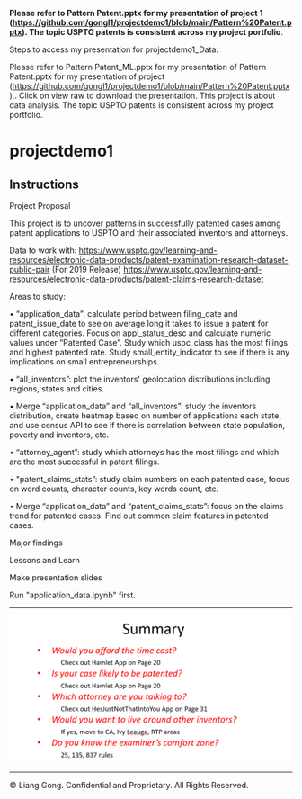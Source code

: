 **Please refer to Pattern Patent.pptx for my presentation of project 1 (https://github.com/gongl1/projectdemo1/blob/main/Pattern%20Patent.pptx). The topic USPTO patents is consistent across my project portfolio**.

Steps to access my presentation for projectdemo1_Data:

Please refer to Pattern Patent_ML.pptx for my presentation of Pattern Patent.pptx for my presentation of project (https://github.com/gongl1/projectdemo1/blob/main/Pattern%20Patent.pptx)..
Click on view raw to download the presentation.
This project is about data analysis. The topic USPTO patents is consistent across my project portfolio.

# projectdemo1

## Instructions

Project Proposal

This project is to uncover patterns in successfully patented cases among patent applications to USPTO and their associated inventors and attorneys. 

Data to work with: 
https://www.uspto.gov/learning-and-resources/electronic-data-products/patent-examination-research-dataset-public-pair (For 2019 Release)
https://www.uspto.gov/learning-and-resources/electronic-data-products/patent-claims-research-dataset

Areas to study: 

•	“application_data”: calculate period between filing_date and patent_issue_date to see on average long it takes to issue a patent for different categories. 
        Focus on appl_status_desc and calculate numeric values under “Patented Case”. Study which uspc_class has the most filings and highest patented rate. 
        Study small_entity_indicator to see if there is any implications on small entrepreneurships. 
        
•	“all_inventors”: plot the inventors' geolocation distributions including regions, states and cities.

•	Merge “application_data” and “all_inventors”: study the inventors distribution, create heatmap based on number of applications each state, 
        and use census API to see if there is correlation between state population, poverty and inventors, etc. 
        
•	“attorney_agent”: study which attorneys has the most filings and which are the most successful in patent filings. 

•	"patent_claims_stats”: study claim numbers on each patented case, focus on word counts, character counts, key words count, etc. 

•	Merge “application_data” and “patent_claims_stats”: focus on the claims trend for patented cases. Find out common claim features in patented cases. 

Major findings

Lessons and Learn

Make presentation slides

Run "application_data.ipynb" first.


- - -

![1-Logo](DATA1.PNG)

- - -

© Liang Gong. Confidential and Proprietary. All Rights Reserved.

